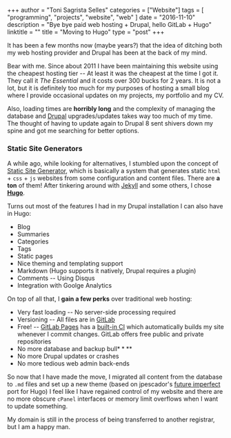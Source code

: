+++
author = "Toni Sagrista Selles"
categories = ["Website"]
tags = [ "programming", "projects", "website", "web" ]
date = "2016-11-10"
description = "Bye bye paid web hosting + Drupal, hello GitLab + Hugo"
linktitle = ""
title = "Moving to Hugo"
type = "post"
+++

It has been a few months now (maybe years?) that the idea of ditching both my web hosting provider and Drupal has been at the back of my mind.

Bear with me. Since about 2011 I have been maintaining this website using the cheapest hosting tier -- At least it was the cheapest at the time I got it. They call it *The Essential* and it costs over 300 bucks for 2 years. It is not a lot, but it is definitely too much for my purposes of hosting a small blog where I provide occasional updates on my projects, my portfolio and my CV.

Also, loading times are **horribly long** and the complexity of managing the database and [Drupal](http://drupal.org) upgrades/updates takes way too much of my time. The thought of having to update again to Drupal 8 sent shivers down my spine and got me searching for better options.

<!--more-->

### Static Site Generators

A while ago, while looking for alternatives, I stumbled upon the concept of [Static Site Generator](https://www.staticgen.com/), which is basically a system that generates static `html` + `css` + `js` websites from some configuration and content files. There are **a ton** of them!
After tinkering around with [Jekyll](http://jekyllrb.com) and some others, I chose [**Hugo**](http://gohugo.io).

Turns out most of the features I had in my Drupal installation I can also have in Hugo:

*  Blog
*  Summaries
*  Categories
*  Tags
*  Static pages
*  Nice theming and templating support
*  Markdown (Hugo supports it natively, Drupal requires a plugin)
*  Comments -- Using Disqus
*  Integration with Goolge Analytics

On top of all that, I **gain a few perks** over traditional web hosting:

*  Very fast loading -- No server-side processing required
*  Versioning -- All files are in [GitLab](http://gitlab.com)
*  Free! -- [GitLab Pages](https://pages.gitlab.io/) has a [built-in CI](https://about.gitlab.com/gitlab-ci/) which automatically builds my site whenever I commit changes. GitLab offers free public and private repositories
*  No more database and backup bull$****$
*  No more Drupal updates or crashes
*  No more tedious web admin back-ends

So now that I have made the move, I migrated all content from the database to `.md` files and set up a new theme (based on jpescador's [future imperfect](https://github.com/jpescador/hugo-future-imperfect) port for Hugo) I feel like I have regained control of my website and there are no more obscure `cPanel` interfaces or memory limit overflows when I want to update something.

My domain is still in the process of being transferred to another registrar, but I am a happy man.
